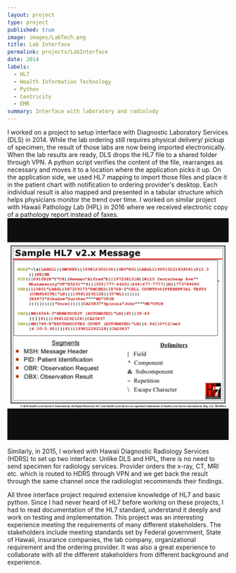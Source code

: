 ```yaml
---
layout: project
type: project
published: true
image: images/LabTech.png
title: Lab Interface
permalink: projects/LabInterface
date: 2014
labels:
  - HL7
  - Health Information Technology
  - Python
  - Centricity
  - EMR
summary: Interface with laboratory and radiolody
---
```



I worked on a project to setup interface with Diagnostic Laboratory Services (DLS) in 2014. While the lab ordering still requires physical delivery/ pickup of specimen, the result of those labs are now being imported electronically. When the lab results are ready, DLS drops the HL7 file to a shared folder through VPN. A python script verifies the content of the file, rearranges as necessary and moves it to a location where the application picks it up. On the application side, we used HL7 mapping to import those files and place it in the patient chart with notification to ordering provider's desktop. Each individual result is also mapped and presented in a tabular structure which helps physicians monitor the trend over time. I worked on similar project with Hawaii Pathology Lab (HPL) in 2016 where we received electronic copy of a pathology report instead of faxes.
<img class="ui medium left floated image" src="../images/hl7.png">

Similarly, in 2015, I worked with Hawaii Diagnostic Radiology Services (HDRS) to set up two interface. Unlike DLS and HPL, there is no need to send specimen for radiology services. Provider orders the x-ray, CT, MRI etc. which is routed to HDRS through VPN and we get back the result through the same channel once the radiologist recommends their findings.

All three interface project required extensive knowledge of HL7 and basic python. Since I had never heard of HL7 before working on these projects, I had to read documentation of the HL7 standard, understand it deeply and work on testing and implementation. This project was an interesting experience meeting the requirements of many different stakeholders. The stakeholders include meeting standards set by Federal government, State of Hawaii, insurance companies, the lab company, organizational requirement and the ordering provider. It was also a great experience to collaborate with all the different stakeholders from different background and experience.



